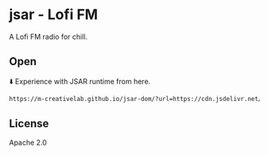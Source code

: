 # jsar - Lofi FM

A Lofi FM radio for chill.


## Open

⬇️ Experience with JSAR runtime from here.

```sh
https://m-creativelab.github.io/jsar-dom/?url=https://cdn.jsdelivr.net/gh/Eis4TY/jsar-lofi-fm@main/main.xsml
```

## License

Apache 2.0
